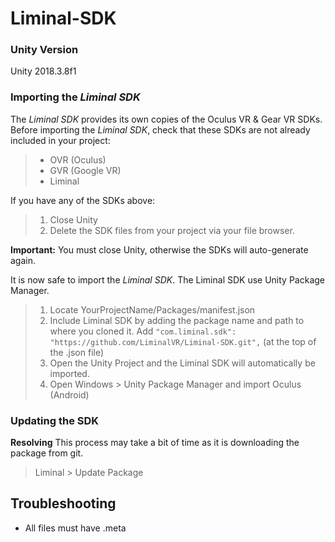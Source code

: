 # Liminal-SDK

### Unity Version
Unity 2018.3.8f1

### Importing the _Liminal SDK_

The _Liminal SDK_ provides its own copies of the Oculus VR & Gear VR SDKs. Before importing the _Liminal SDK_, check that these SDKs are not already included in your project:
> * OVR (Oculus)
> * GVR (Google VR)
> * Liminal

If you have any of the SDKs above: 
> 1. Close Unity
> 2. Delete the SDK files from your project via your file browser. 

**Important:** You must close Unity, otherwise the SDKs will auto-generate again.

It is now safe to import the _Liminal SDK_. 
The Liminal SDK use Unity Package Manager.
> 1. Locate YourProjectName/Packages/manifest.json
> 2. Include Liminal SDK by adding the package name and path to where you cloned it. Add `"com.liminal.sdk": "https://github.com/LiminalVR/Liminal-SDK.git",` (at the top of the .json file)
> 3. Open the Unity Project and the Liminal SDK will automatically be imported.
> 4. Open Windows > Unity Package Manager and import Oculus (Android)

### Updating the SDK

**Resolving** This process may take a bit of time as it is downloading the package from git.
> Liminal > Update Package

## Troubleshooting

- All files must have .meta

